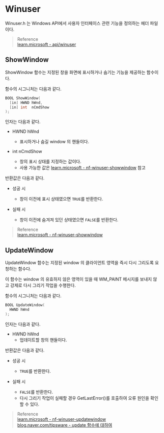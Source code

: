 # Winuser
Winuser.h 는 Windows API에서 사용자 인터페이스 관련 기능을 정의하는 헤더 파일이다.

> Reference  
> [learn.microsoft - api/winuser](https://learn.microsoft.com/ko-kr/windows/win32/api/winuser/)

## ShowWindow
ShowWindow 함수는 지정된 창을 화면에 표시하거나 숨기는 기능을 제공하는 함수이다. 

함수의 시그니처는 다음과 같다.
```cpp
BOOL ShowWindow(
  [in] HWND hWnd,
  [in] int  nCmdShow
);
```

인자는 다음과 같다.
* HWND hWnd
  * 표시하거나 숨길 window 의 핸들이다. 

* int nCmdShow
  * 창의 표시 상태를 지정하는 값이다.
  * 사용 가능한 값은 [learn.microsoft - nf-winuser-showwindow](https://learn.microsoft.com/ko-kr/windows/win32/api/winuser/nf-winuser-showwindow) 참고

반환값은 다음과 같다.
* 성공 시
  * 창이 이전에 표시 상태였으면 `TRUE`를 반환한다.

* 실패 시
  * 창이 이전에 숨겨져 있던 상태였으면 `FALSE`를 반환한다.

> Reference  
> [learn.microsoft - nf-winuser-showwindow](https://learn.microsoft.com/ko-kr/windows/win32/api/winuser/nf-winuser-showwindow)

## UpdateWindow
UpdateWindow 함수는 지정된 window 의 클라이언트 영역을 즉시 다시 그리도록 요청하는 함수다. 

이 함수는 window 의 유효하지 않은 영역이 있을 때 WM_PAINT 메시지를 보내지 않고 강제로 다시 그리기 작업을 수행한다. 

함수의 시그니처는 다음과 같다.
```cpp
BOOL UpdateWindow(
  HWND hWnd
);
```

인자는 다음과 같다.
* HWND hWnd
  * 업데이트할 창의 핸들이다. 

반환값은 다음과 같다.
* 성공 시
  * `TRUE`를 반환한다.

* 실패 시
  * `FALSE`를 반환한다.
  * 다시 그리기 작업이 실패할 경우 GetLastError()를 호출하여 오류 원인을 확인할 수 있다.


> Reference  
> [learn.microsoft - nf-winuser-updatewindow](https://learn.microsoft.com/ko-kr/windows/win32/api/winuser/nf-winuser-updatewindow)  
> [blog.naver.com/tipsware - update 함수에 대하여](https://blog.naver.com/tipsware/221697472368)  
